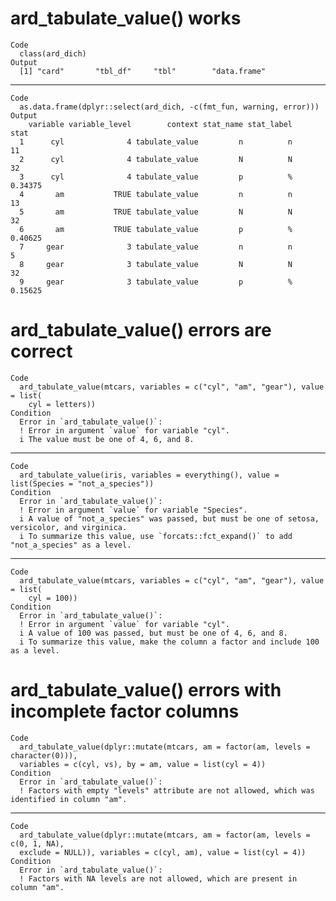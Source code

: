 # ard_tabulate_value() works

    Code
      class(ard_dich)
    Output
      [1] "card"       "tbl_df"     "tbl"        "data.frame"

---

    Code
      as.data.frame(dplyr::select(ard_dich, -c(fmt_fun, warning, error)))
    Output
        variable variable_level        context stat_name stat_label    stat
      1      cyl              4 tabulate_value         n          n      11
      2      cyl              4 tabulate_value         N          N      32
      3      cyl              4 tabulate_value         p          % 0.34375
      4       am           TRUE tabulate_value         n          n      13
      5       am           TRUE tabulate_value         N          N      32
      6       am           TRUE tabulate_value         p          % 0.40625
      7     gear              3 tabulate_value         n          n       5
      8     gear              3 tabulate_value         N          N      32
      9     gear              3 tabulate_value         p          % 0.15625

# ard_tabulate_value() errors are correct

    Code
      ard_tabulate_value(mtcars, variables = c("cyl", "am", "gear"), value = list(
        cyl = letters))
    Condition
      Error in `ard_tabulate_value()`:
      ! Error in argument `value` for variable "cyl".
      i The value must be one of 4, 6, and 8.

---

    Code
      ard_tabulate_value(iris, variables = everything(), value = list(Species = "not_a_species"))
    Condition
      Error in `ard_tabulate_value()`:
      ! Error in argument `value` for variable "Species".
      i A value of "not_a_species" was passed, but must be one of setosa, versicolor, and virginica.
      i To summarize this value, use `forcats::fct_expand()` to add "not_a_species" as a level.

---

    Code
      ard_tabulate_value(mtcars, variables = c("cyl", "am", "gear"), value = list(
        cyl = 100))
    Condition
      Error in `ard_tabulate_value()`:
      ! Error in argument `value` for variable "cyl".
      i A value of 100 was passed, but must be one of 4, 6, and 8.
      i To summarize this value, make the column a factor and include 100 as a level.

# ard_tabulate_value() errors with incomplete factor columns

    Code
      ard_tabulate_value(dplyr::mutate(mtcars, am = factor(am, levels = character(0))),
      variables = c(cyl, vs), by = am, value = list(cyl = 4))
    Condition
      Error in `ard_tabulate_value()`:
      ! Factors with empty "levels" attribute are not allowed, which was identified in column "am".

---

    Code
      ard_tabulate_value(dplyr::mutate(mtcars, am = factor(am, levels = c(0, 1, NA),
      exclude = NULL)), variables = c(cyl, am), value = list(cyl = 4))
    Condition
      Error in `ard_tabulate_value()`:
      ! Factors with NA levels are not allowed, which are present in column "am".

